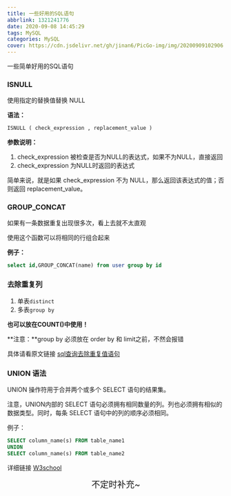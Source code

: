 ```yaml
---
title: 一些好用的SQL语句
abbrlink: 1321241776
date: 2020-09-08 14:45:29
tags: MySQL
categories: MySQL
cover: https://cdn.jsdelivr.net/gh/jinan6/PicGo-img/img/20200909102906.jpg
---
```


<div class="snote success"><p>一些简单好用的SQL语句</p></div>

### ISNULL

使用指定的替换值替换 NULL

**语法：**

```sql
ISNULL ( check_expression , replacement_value )
```

**参数说明：**

1. check_expression 被检查是否为NULL的表达式，如果不为NULL，直接返回
2. check_expression 为NULL时返回的表达式

简单来说，就是如果 check_expression 不为 NULL，那么返回该表达式的值；否则返回 replacement_value。

### GROUP_CONCAT

如果有一条数据重复出现很多次，看上去就不太直观

使用这个函数可以将相同的行组合起来

**例子：**

```sql
select id,GROUP_CONCAT(name) from user group by id
```

### 去除重复列

1. 单表`distinct`
2. 多表`group by`

**也可以放在COUNT()中使用！**

**注意：**group by 必须放在 order by 和 limit之前，不然会报错

具体请看原文链接  [sql查询去除重复值语句](https://www.cnblogs.com/techliang666/p/10881402.html)

### UNION 语法

UNION 操作符用于合并两个或多个 SELECT 语句的结果集。

注意，UNION内部的 SELECT 语句必须拥有相同数量的列。列也必须拥有相似的数据类型。同时，每条 SELECT 语句中的列的顺序必须相同。

例子：

```sql
SELECT column_name(s) FROM table_name1
UNION
SELECT column_name(s) FROM table_name2
```

详细链接 [W3school](https://www.w3school.com.cn/sql/sql_union.asp)

<center style="font-size: 20px;">不定时补充~</center>

